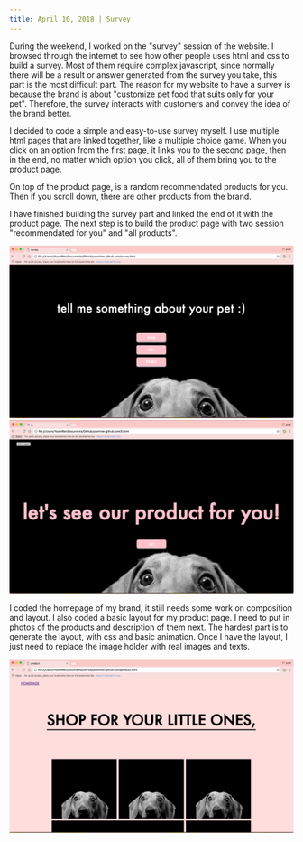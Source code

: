 ```yaml
---
title: April 10, 2018 | Survey
---
```


During the weekend, I worked on the "survey" session of the website. I browsed through the internet to see how other people uses html and css to build a survey. Most of them require complex javascript, since normally there will be a result or answer generated from the survey you take, this part is the most difficult part. The reason for my website to have a survey is because the brand is about "customize pet food that suits only for your pet". Therefore, the survey interacts with customers and convey the idea of the brand better.

I decided to code a simple and easy-to-use survey myself. I use multiple html pages that are linked together, like a multiple choice game. When you click on an option from the first page, it links you to the second page, then in the end, no matter which option you click, all of them bring you to the product page.

On top of the product page, is a random recommendated products for you. Then if you scroll down, there are other products from the brand. 

I have finished building the survey part and linked the end of it with the product page. The next step is to build the product page with two session "recommendated for you" and "all products". 

<img src="assets/screen1.jpg">
<img src="assets/screen2.jpg">

I coded the homepage of my brand, it still needs some work on composition and layout. I also coded a basic layout for my product page. I need to put in photos of the products and description of them next. The hardest part is to generate the layout, with css and basic animation. Once I have the layout, I just need to replace the image holder with real images and texts. 

<img src="assets/screen3.jpg">